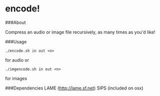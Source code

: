 # encode!

###About

Compress an audio or image file recursively, as many times as you'd like! 

###Usage 
```
./encode.sh in out <n>
```
for audio
or
```
./imgencode.sh in out <n>
```
for images

###Dependencies
LAME (http://lame.sf.net)
SIPS (included on osx)
